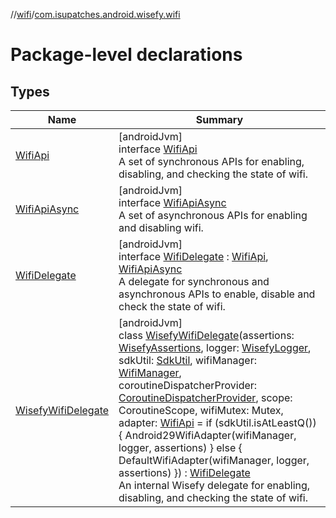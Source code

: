 //[wifi](../../index.md)/[com.isupatches.android.wisefy.wifi](index.md)

# Package-level declarations

## Types

| Name | Summary |
|---|---|
| [WifiApi](-wifi-api/index.md) | [androidJvm]<br>interface [WifiApi](-wifi-api/index.md)<br>A set of synchronous APIs for enabling, disabling, and checking the state of wifi. |
| [WifiApiAsync](-wifi-api-async/index.md) | [androidJvm]<br>interface [WifiApiAsync](-wifi-api-async/index.md)<br>A set of asynchronous APIs for enabling and disabling wifi. |
| [WifiDelegate](-wifi-delegate/index.md) | [androidJvm]<br>interface [WifiDelegate](-wifi-delegate/index.md) : [WifiApi](-wifi-api/index.md), [WifiApiAsync](-wifi-api-async/index.md)<br>A delegate for synchronous and asynchronous APIs to enable, disable and check the state of wifi. |
| [WisefyWifiDelegate](-wisefy-wifi-delegate/index.md) | [androidJvm]<br>class [WisefyWifiDelegate](-wisefy-wifi-delegate/index.md)(assertions: [WisefyAssertions](../../../core/core/com.isupatches.android.wisefy.core.assertions/-wisefy-assertions/index.md), logger: [WisefyLogger](../../../core/core/com.isupatches.android.wisefy.core.logging/-wisefy-logger/index.md), sdkUtil: [SdkUtil](../../../core/core/com.isupatches.android.wisefy.core.util/-sdk-util/index.md), wifiManager: [WifiManager](https://developer.android.com/reference/kotlin/android/net/wifi/WifiManager.html), coroutineDispatcherProvider: [CoroutineDispatcherProvider](../../../core/core/com.isupatches.android.wisefy.core.coroutines/-coroutine-dispatcher-provider/index.md), scope: CoroutineScope, wifiMutex: Mutex, adapter: [WifiApi](-wifi-api/index.md) = if (sdkUtil.isAtLeastQ()) {         Android29WifiAdapter(wifiManager, logger, assertions)     } else {         DefaultWifiAdapter(wifiManager, logger, assertions)     }) : [WifiDelegate](-wifi-delegate/index.md)<br>An internal Wisefy delegate for enabling, disabling, and checking the state of wifi. |

